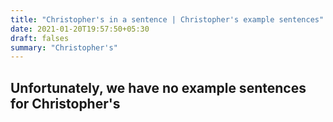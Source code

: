 ```yaml
---
title: "Christopher's in a sentence | Christopher's example sentences"
date: 2021-01-20T19:57:50+05:30
draft: falses
summary: "Christopher's"
---
```

## Unfortunately, we have no example sentences for Christopher's                 
